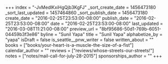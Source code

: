 +++
index = "-JvMedlKxiHgQjb3KgFJ"
_sort_create_date = 1456473180
_sort_last_updated = 1457464860
_sort_publish_date = 1456473180
create_date = "2016-02-25T23:53:00-08:00"
publish_date = "2016-02-25T23:53:00-08:00"
date = "2016-02-25T23:53:00-08:00"
last_updated = "2016-03-08T11:21:00-08:00"
preview_url = "8bf95686-50d1-769b-6051-04459b3f3e86"
byline = "Sunil Yapa"
title = "Sunil Yapa"
alphabetize_by = "yapa"
isDraft = false
is_seattle__pnw_writer = false
written_about = ""
books = ["books/your-heart-is-a-muscle-the-size-of-a-fist"]
calendar_author = ""
reviews = ["reviews/whose-streets-our-streets!"]
notes = ["notes/mail-call-for-july-28-2015"]
sponsorships_author = ""
+++
